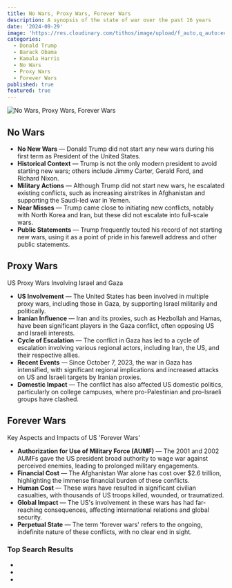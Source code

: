 ```yaml
---
title: No Wars, Proxy Wars, Forever Wars
description: A synopsis of the state of war over the past 16 years
date: '2024-09-29'
image: 'https://res.cloudinary.com/tithos/image/upload/f_auto,q_auto:eco/v1727595366/Designer_image_dzyumn.jpg'
categories:
  - Donald Trump
  - Barack Obama
  - Kamala Harris
  - No Wars
  - Proxy Wars
  - Forever Wars
published: true
featured: true
---
```


<script>
  import { ExternalLink, Image } from '../lib';
</script>

<Image src="https://res.cloudinary.com/tithos/image/upload/f_auto,q_auto:eco/v1727595366/Designer_image_dzyumn.jpg" alt="No Wars, Proxy Wars, Forever Wars" />

## No Wars

- **No New Wars** — Donald Trump did not start any new wars during his first term as President of the United States.
- **Historical Context** — Trump is not the only modern president to avoid starting new wars; others include Jimmy Carter, Gerald Ford, and Richard Nixon.
- **Military Actions** — Although Trump did not start new wars, he escalated existing conflicts, such as increasing airstrikes in Afghanistan and supporting the Saudi-led war in Yemen.
- **Near Misses** — Trump came close to initiating new conflicts, notably with North Korea and Iran, but these did not escalate into full-scale wars.
- **Public Statements** — Trump frequently touted his record of not starting new wars, using it as a point of pride in his farewell address and other public statements.

## Proxy Wars

US Proxy Wars Involving Israel and Gaza

- **US Involvement** — The United States has been involved in multiple proxy wars, including those in Gaza, by supporting Israel militarily and politically.
- **Iranian Influence** — Iran and its proxies, such as Hezbollah and Hamas, have been significant players in the Gaza conflict, often opposing US and Israeli interests.
- **Cycle of Escalation** — The conflict in Gaza has led to a cycle of escalation involving various regional actors, including Iran, the US, and their respective allies.
- **Recent Events** — Since October 7, 2023, the war in Gaza has intensified, with significant regional implications and increased attacks on US and Israeli targets by Iranian proxies.
- **Domestic Impact** — The conflict has also affected US domestic politics, particularly on college campuses, where pro-Palestinian and pro-Israeli groups have clashed.

## Forever Wars

Key Aspects and Impacts of US 'Forever Wars'

- **Authorization for Use of Military Force (AUMF)** — The 2001 and 2002 AUMFs gave the US president broad authority to wage war against perceived enemies, leading to prolonged military engagements.
- **Financial Cost** — The Afghanistan War alone has cost over $2.6 trillion, highlighting the immense financial burden of these conflicts.
- **Human Cost** — These wars have resulted in significant civilian casualties, with thousands of US troops killed, wounded, or traumatized.
- **Global Impact** — The US's involvement in these wars has had far-reaching consequences, affecting international relations and global security.
- **Perpetual State** — The term 'forever wars' refers to the ongoing, indefinite nature of these conflicts, with no clear end in sight.

### Top Search Results

- <ExternalLink href="https://www.brennancenter.org/our-work/analysis-opinion/ending-post-911-forever-wars" text="Ending the Post-9/11 Forever Wars" />
- <ExternalLink href="https://www.justsecurity.org/88131/finally-ending-americas-forever-war-part-i-diagnosis/" text="Finally Ending America's Forever War, Part I: Diagnosis" />
- <ExternalLink href="https://thewarhorse.org/american-legacy-of-forever-wars-lives-on-in-its-casualties/" text="American Legacy of Forever Wars Lives on in Its Casualties" />